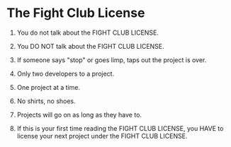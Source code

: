 # The Fight Club License

1. You do not talk about the FIGHT CLUB LICENSE.

2. You DO NOT talk about the FIGHT CLUB LICENSE.

3. If someone says "stop" or goes limp, taps out the project is over.

4. Only two developers to a project.

5. One project at a time.

6. No shirts, no shoes.

7. Projects will go on as long as they have to.

8. If this is your first time reading the FIGHT CLUB LICENSE, you HAVE to license your next project under the FIGHT CLUB LICENSE.